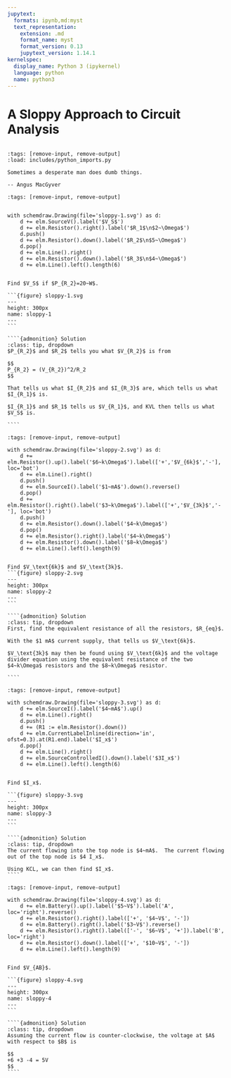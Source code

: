 ```yaml
---
jupytext:
  formats: ipynb,md:myst
  text_representation:
    extension: .md
    format_name: myst
    format_version: 0.13
    jupytext_version: 1.14.1
kernelspec:
  display_name: Python 3 (ipykernel)
  language: python
  name: python3
---
```


# A Sloppy Approach to Circuit Analysis

```{include} includes/latex_imports.md
```
```{code-cell} ipython3
:tags: [remove-input, remove-output]
:load: includes/python_imports.py
```

```{epigraph}
Sometimes a desperate man does dumb things.

-- Angus MacGyver
```

```{code-cell} ipython3
:tags: [remove-input, remove-output]


with schemdraw.Drawing(file='sloppy-1.svg') as d:
    d += elm.SourceV().label('$V_S$')
    d += elm.Resistor().right().label('$R_1$\n$2~\Omega$')
    d.push()
    d += elm.Resistor().down().label('$R_2$\n$5~\Omega$')
    d.pop()
    d += elm.Line().right()
    d += elm.Resistor().down().label('$R_3$\n$4~\Omega$')
    d += elm.Line().left().length(6)
```

`````{admonition} Example

Find $V_S$ if $P_{R_2}=20~W$.

```{figure} sloppy-1.svg
---
height: 300px
name: sloppy-1
---
```

````{admonition} Solution
:class: tip, dropdown
$P_{R_2}$ and $R_2$ tells you what $V_{R_2}$ is from

$$
P_{R_2} = (V_{R_2})^2/R_2
$$

That tells us what $I_{R_2}$ and $I_{R_3}$ are, which tells us what $I_{R_1}$ is.

$I_{R_1}$ and $R_1$ tells us $V_{R_1}$, and KVL then tells us what $V_S$ is.

````

`````

```{code-cell} ipython3
:tags: [remove-input, remove-output]

with schemdraw.Drawing(file='sloppy-2.svg') as d:
    d += elm.Resistor().up().label('$6~k\Omega$').label(['+','$V_{6k}$','-'], loc='bot')
    d += elm.Line().right()
    d.push()
    d += elm.SourceI().label('$1~mA$').down().reverse()
    d.pop()
    d += elm.Resistor().right().label('$3~k\Omega$').label(['+','$V_{3k}$','-'], loc='bot')
    d.push()
    d += elm.Resistor().down().label('$4~k\Omega$')
    d.pop()
    d += elm.Resistor().right().label('$4~k\Omega$')
    d += elm.Resistor().down().label('$8~k\Omega$')
    d += elm.Line().left().length(9)
```

`````{admonition} Example

Find $V_\text{6k}$ and $V_\text{3k}$.
```{figure} sloppy-2.svg
---
height: 300px
name: sloppy-2
---
```

````{admonition} Solution
:class: tip, dropdown
First, find the equivalent resistance of all the resistors, $R_{eq}$.

With the $1 mA$ current supply, that tells us $V_\text{6k}$.

$V_\text{3k}$ may then be found using $V_\text{6k}$ and the voltage divider equation using the equivalent resistance of the two $4~k\Omega$ resistors and the $8~k\Omega$ resistor.

````

`````

```{code-cell} ipython3
:tags: [remove-input, remove-output]

with schemdraw.Drawing(file='sloppy-3.svg') as d:
    d += elm.SourceI().label('$4~mA$').up()
    d += elm.Line().right()
    d.push()
    d += (R1 := elm.Resistor().down())
    d += elm.CurrentLabelInline(direction='in', ofst=0.3).at(R1.end).label('$I_x$')
    d.pop()
    d += elm.Line().right()
    d += elm.SourceControlledI().down().label('$3I_x$')
    d += elm.Line().left().length(6)
```

`````{admonition} Example

Find $I_x$.

```{figure} sloppy-3.svg
---
height: 300px
name: sloppy-3
---
```

````{admonition} Solution
:class: tip, dropdown
The current flowing into the top node is $4~mA$.  The current flowing out of the top node is $4 I_x$.

Using KCL, we can then find $I_x$.
````

`````

```{code-cell} ipython3
:tags: [remove-input, remove-output]

with schemdraw.Drawing(file='sloppy-4.svg') as d:
    d += elm.Battery().up().label('$5~V$').label('A', loc='right').reverse()
    d += elm.Resistor().right().label(['+', '$4~V$', '-'])
    d += elm.Battery().right().label('$3~V$').reverse()
    d += elm.Resistor().right().label(['-', '$6~V$', '+']).label('B', loc='right')
    d += elm.Resistor().down().label(['+', '$10~V$', '-'])
    d += elm.Line().left().length(9)
```

`````{admonition} Example

Find $V_{AB}$.

```{figure} sloppy-4.svg
---
height: 300px
name: sloppy-4
---
```

````{admonition} Solution
:class: tip, dropdown
Assuming the current flow is counter-clockwise, the voltage at $A$ with respect to $B$ is

$$
+6 +3 -4 = 5V
$$
````

`````
